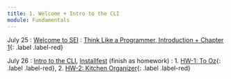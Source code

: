 ```yaml
---
title: 1. Welcome + Intro to the CLI
module: Fundamentals
---
```


July 25
: [Welcome to SEI](https://docs.google.com/presentation/d/1AdGQTZEWoeYiYvtrOw5m3HoGkxXkaChWotXgxrakRJ8/edit#slide=id.p)
  : [Think Like a Programmer, Introduction + Chapter 1](https://git.generalassemb.ly/SEIRFX-1107/think-like-a-programmer){: .label .label-red}

July 26
: [Intro to the CLI](https://git.generalassemb.ly/seir-flex-07-25-23/cli-intro), [Installfest](https://git.generalassemb.ly/seir-flex-07-25-23/installfest) (finish as homework)
  : 1. [HW-1: To Oz](https://git.generalassemb.ly/seir-flex-07-25-23/to-oz){: .label
  .label-red},
  2. [HW-2: Kitchen Organizer](https://git.generalassemb.ly/seir-flex-07-25-23/kitchen-organizer){: .label
  .label-red}


